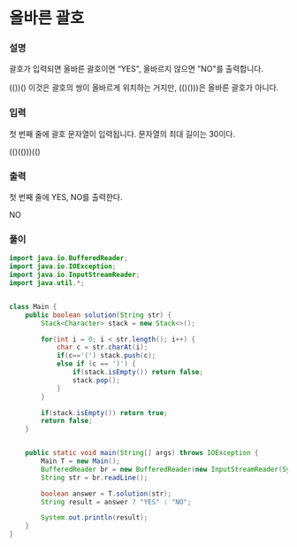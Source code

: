 # 올바른 괄호
### 설명
괄호가 입력되면 올바른 괄호이면 “YES", 올바르지 않으면 ”NO"를 출력합니다.

(())() 이것은 괄호의 쌍이 올바르게 위치하는 거지만, (()()))은 올바른 괄호가 아니다.
### 입력
첫 번째 줄에 괄호 문자열이 입력됩니다. 문자열의 최대 길이는 30이다.
<p>(()(()))(()</p>

### 출력
첫 번째 줄에 YES, NO를 출력한다.
<p>NO</p>

### 풀이
```java
import java.io.BufferedReader;
import java.io.IOException;
import java.io.InputStreamReader;
import java.util.*;


class Main {
    public boolean solution(String str) {
        Stack<Character> stack = new Stack<>();

        for(int i = 0; i < str.length(); i++) {
            char c = str.charAt(i);
            if(c=='(') stack.push(c);
            else if (c == ')') {
                if(stack.isEmpty()) return false;
                stack.pop();
            }
        }

        if(stack.isEmpty()) return true;
        return false;
    }


    public static void main(String[] args) throws IOException {
        Main T = new Main();
        BufferedReader br = new BufferedReader(new InputStreamReader(System.in));
        String str = br.readLine();

        boolean answer = T.solution(str);
        String result = answer ? "YES" : "NO";

        System.out.println(result);
    }
}


```